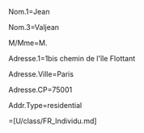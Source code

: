 Nom.1=Jean

Nom.3=Valjean

M/Mme=M.

Adresse.1=1bis chemin de l'île Flottant

Adresse.Ville=Paris

Adresse.CP=75001

Addr.Type=residential

=[U/class/FR_Individu.md]